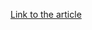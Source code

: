 [Link to the article](https://media.kasperskycontenthub.com/wp-content/uploads/sites/43/2018/03/08064518/Carbanak_APT_eng.pdf)
